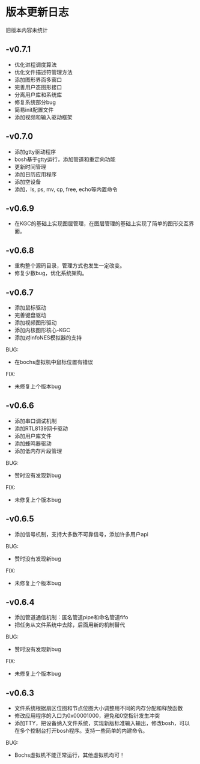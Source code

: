 # 版本更新日志
旧版本内容未统计

## -v0.7.1
* 优化进程调度算法
* 优化文件描述符管理方法
* 添加图形界面多窗口
* 完善用户态图形接口
* 分离用户库和系统库
* 修复系统部分bug
* 简易init配置文件
* 添加视频和输入驱动框架

## -v0.7.0
* 添加gtty驱动程序
* bosh基于gtty运行，添加管道和重定向功能
* 更新时间管理
* 添加日历应用程序
* 添加空设备
* 添加，ls, ps, mv, cp, free, echo等内置命令

## -v0.6.9
* 在KGC的基础上实现图层管理，在图层管理的基础上实现了简单的图形交互界面。

## -v0.6.8
* 重构整个源码目录，管理方式也发生一定改变。
* 修复少数bug，优化系统架构。

## -v0.6.7
* 添加鼠标驱动
* 完善键盘驱动
* 添加视频图形驱动
* 添加内核图形核心-KGC
* 添加对infoNES模拟器的支持

BUG:
* 在bochs虚拟机中鼠标位置有错误

FIX:
* 未修复上个版本bug

## -v0.6.6
* 添加串口调试机制
* 添加RTL8139网卡驱动
* 添加用户库文件
* 添加蜂鸣器驱动
* 添加低内存片段管理

BUG:
* 赞时没有发现新bug

FIX:
* 未修复上个版本bug

## -v0.6.5
* 添加信号机制，支持大多数不可靠信号，添加许多用户api

BUG:
* 赞时没有发现新bug

FIX:
* 未修复上个版本bug

## -v0.6.4
* 添加管道通信机制：匿名管道pipe和命名管道fifo
* 把任务从文件系统中去除，后面用新的机制替代

BUG:
* 赞时没有发现新bug

FIX:
* 未修复上个版本bug

## -v0.6.3
* 文件系统根据扇区位图和节点位图大小调整用不同的内存分配和释放函数
* 修改应用程序的入口为0x00001000，避免和0空指针发生冲突
* 添加TTY，把设备纳入文件系统，实现新版标准输入输出，修改bosh，可以在多个控制台打开bosh程序。支持一些简单的内建命令。

BUG: 
* Bochs虚拟机不能正常运行，其他虚拟机均可！